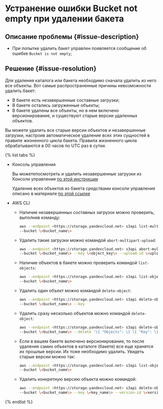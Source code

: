 # Устранение ошибки Bucket not empty при удалении бакета


## Описание проблемы {#issue-description}

* При попытке удалить бакет управлен появляется сообщение об ошибке `Bucket is not empty`;

## Решение {#issue-resolution}

Для удаления каталога или бакета необходимо сначала удалить из него все объекты.
Вот самые распространенные причины невозможности удалить бакет:

* В бакете есть незавершенные составные загрузки;
* В бакете остались загруженные объекты;
* В бакете удалены все объекты, но в нем включено версионирование, и существуют старые версии удаленных объектов.

Вы можете удалить все старые версии объектов и незавершенные загрузки, настроив автоматическое удаление всех этих сущностей в правиле жизненного цикла бакета.
Правила жизненного цикла обрабатываются в 00 часов по UTC раз в сутки.

{% list tabs %}

- Консоль управления

  Вы можетепосмотреть и удалить незавершенные загрузки из Консоли управления [по этой инструкции](../../../storage/operations/objects/deleting-multipart.md)

  Удаление всех объектов из бакета средствами консоли управления описано в материале [по этой ссылке](../../../storage/operations/objects/delete-all.md)

- AWS CLI

  * Наличие незавершенных составных загрузок можно проверить, выполнив команду:

    ```bash
    aws --endpoint <https://storage.yandexcloud.net> s3api list-multipart-uploads \
    --bucket \<bucket_name\>
    ```

  * Удалить такие загрузки можно командой `abort-multipart-upload`:

    ```bash
    aws --endpoint <https://storage.yandexcloud.net> s3api abort-multipart-upload \
    --bucket \<bucket_name\> --key \<object_key\> --upload-id \<upload_id\>
    ```

  * Наличие объектов в бакете можно проверить командой `list-objects`:

    ```bash
    aws --endpoint <https://storage.yandexcloud.net> s3api list-objects \
    --bucket \<bucket_name\>
    ```

  * Удалить один объект можно командой `delete-object`:

    ```bash
    aws --endpoint <https://storage.yandexcloud.net> s3api delete-object \
    --bucket \<bucket_name\> --key
    ```

  * Удалить сразу несколько объектов можно командой `delete-object`:

    ```bash
    aws --endpoint <https://storage.yandexcloud.net> s3api delete-objects \
    --bucket \<bucket_name\> --delete '\{ "Objects": \[ \{ "Key": \}, \{ "Key": \}, ...\] \}'
    ```

  * Если в вашем бакете включено версионирование, то после удаления самих объектов в каталоге (бакете) все еще хранятся их прошлые версии. Их тоже необходимо удалить. Увидеть старые версии можно так:

    ```bash
    aws --endpoint <https://storage.yandexcloud.net> s3api list-object-versions \
    --bucket \<bucket_name\>

  * Удалить конкретную версию объекта можно командой:

    ```bash
    aws --endpoint <https://storage.yandexcloud.net> s3api delete-object \
    --bucket \<bucket_name\> --key \<key_name\> --version-id \<version_id\>
    ```

{% endlist %}

